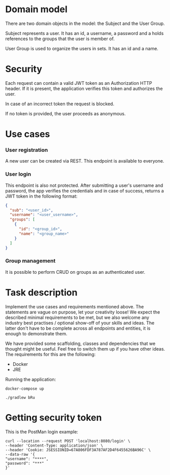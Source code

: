 # Domain model

There are two domain objects in the model: the Subject and the User Group.

Subject represents a user. It has an id, a username, a password and a holds references to the groups that the user is member of.

User Group is used to organize the users in sets. It has an id and a name. 

# Security

Each request can contain a valid JWT token as an Authorization HTTP header. If it is present, 
the application verifies this token and authorizes the user.

In case of an incorrect token the request is blocked.

If no token is provided, the user proceeds as anonymous.

# Use cases

### User registration

A new user can be created via REST. This endpoint is available to everyone.

### User login

This endpoint is also not protected. After submitting a user's username and password, the app verifies the credentials and
in case of success, returns a JWT token in the following format:

```json
{
  "sub": "<user_id>",
  "username": "<user_username>",
  "groups": [
    {
      "id": "<group_id>",
      "name": "<group_name>"
    }
  ]
}
```

### Group management

It is possible to perform CRUD on groups as an authenticated user.

# Task description

Implement the use cases and requirements mentioned above. The statements are vague on purpose, let your creativity loose!
We expect the described minimal requirements to be met, but we also welcome any industry best practises / optional show-off
of your skills and ideas. The latter don't have to be complete across all endpoints and entities, it is enough to demonstrate them.

We have provided some scaffolding, classes and dependencies that we thought might be useful. 
Feel free to switch them up if you have other ideas. The requirements for this are the following:

* Docker
* JRE

Running the application:

```docker-compose up```

```./gradlew bRu```

# Getting security token
This is the PostMan login example:
```
curl --location --request POST 'localhost:8080/login' \
--header 'Content-Type: application/json' \
--header 'Cookie: JSESSIONID=67A806FDF3A787AF2D4F6455626BA96C' \
--data-raw '{
"username": "****",
"password": "***"
}'

```
